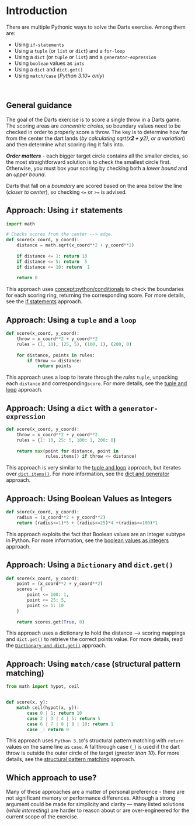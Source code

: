 # Introduction


There are multiple  Pythonic ways to solve the Darts exercise.
Among them are:

- Using `if-statements`
- Using a `tuple` (or `list` or `dict`) and a `for-loop`
- Using a `dict` (or `tuple` or `list`) and a `generator-expression`
- Using `boolean` values as `ints`
- Using a `dict` and `dict.get()`
- Using `match/case` (_Python 3.10+ only_)

<br>

## General guidance

The goal of the Darts exercise is to score a single throw in a Darts game.
The scoring areas are _concentric circles_, so boundary values need to be checked in order to properly score a throw.
The key is to determine how far from the center the dart lands (_by calculating sqrt(x**2 + y**2), or a variation_) and then determine what scoring ring it falls into.


**_Order matters_** - each bigger target circle contains all the smaller circles, so the most straightforward solution is to check the smallest circle first.
Otherwise, you must box your scoring by checking both a _lower bound_ and an _upper bound_.


Darts that fall on a _boundary_ are scored based on the area below the line (_closer to center_), so checking `<=` or `>=` is advised.


## Approach: Using `if` statements


```python
import math

# Checks scores from the center --> edge.
def score(x_coord, y_coord):
    distance = math.sqrt(x_coord**2 + y_coord**2)
    
    if distance <= 1: return 10
    if distance <= 5: return  5
    if distance <= 10: return  1
    
    return 0
```


This approach uses [concept:python/conditionals]() to check the boundaries for each scoring ring, returning the corresponding score.
For more details, see the [if statements][approach-if-statements] approach.


## Approach: Using a `tuple` and a  `loop`

```python
def score(x_coord, y_coord):
    throw = x_coord**2 + y_coord**2
    rules = (1, 10), (25, 5), (100, 1), (200, 0)
    
    for distance, points in rules:
        if throw <= distance:
            return points
```


This approach uses a loop to iterate through the _rules_ `tuple`, unpacking each `distance` and corresponding`score`.
For more details, see the [tuple and loop][approach-tuple-and-loop] approach.


## Approach: Using a `dict` with a `generator-expression`

```python
def score(x_coord, y_coord):
    throw = x_coord**2 + y_coord**2
    rules = {1: 10, 25: 5, 100: 1, 200: 0}
    
    return max(point for distance, point in 
               rules.items() if throw <= distance)
```

This approach is very similar to the  [tuple and loop][approach-tuple-and-loop] approach, but iterates over [`dict.items()`][dict-items].
For more information, see the [dict and generator][approach-dict-and-generator]  approach.


## Approach: Using Boolean Values as Integers

```python
def score(x_coord, y_coord):
    radius = (x_coord**2 + y_coord**2)
    return (radius<=1)*5 + (radius<=25)*4 +(radius<=100)*1
```


This approach exploits the fact that Boolean values are an integer subtype in Python.
For more information, see the [boolean values as integers][approach-boolean-values-as-integers]  approach.


## Approach: Using a `Dictionary` and `dict.get()`

```python
def score(x_coord, y_coord):
    point = (x_coord**2 + y_coord**2)
    scores = {
        point <= 100: 1,
        point <= 25: 5,
        point <= 1: 10
    }
    
    return scores.get(True, 0)
```

This approach uses a dictionary to hold the distance --> scoring mappings and `dict.get()` to retrieve the correct points value.
For more details, read the [`Dictionary and dict.get()`][approach-dict-and-dict-get]  approach.


## Approach:  Using `match/case` (structural pattern matching)

```python
from math import hypot, ceil


def score(x, y):
    match ceil(hypot(x, y)):
        case 0 | 1: return 10
        case 2 | 3 | 4 | 5: return 5
        case 6 | 7 | 8 | 9 | 10: return 1
        case _: return 0
```


This approach uses `Python 3.10`'s structural pattern matching with `return` values on the same line as `case`.
A fallthrough case (`_`) is used if the dart throw is outside the outer circle of the target (_greater than 10_).
For more details, see the [structural pattern matching][approach-struct-pattern-matching] approach.


## Which approach to use?

Many of these approaches are a matter of personal preference - there are not significant memory or performance differences.
Although a strong argument could be made for simplicity and clarity — many listed solutions (_while interesting_) are harder to reason about or are over-engineered for the current scope of the exercise.

[approach-boolean-values-as-integers]:  https://exercism.org/tracks/python/exercises/darts/approaches/boolean-values-as-integers
[approach-dict-and-dict-get]:  https://exercism.org/tracks/python/exercises/darts/approaches/dict-and-dict-get
[approach-dict-and-generator]: https://exercism.org/tracks/python/exercises/darts/approaches/dict-and-generator
[approach-if-statements ]:  https://exercism.org/tracks/python/exercises/darts/approaches/if-statements
[approach-struct-pattern-matching]:  https://exercism.org/tracks/python/exercises/darts/approaches/struct-pattern-matching
[approach-tuple-and-loop]:  https://exercism.org/tracks/python/exercises/darts/approaches/tuple-and-loop
[dict-items]: https://docs.python.org/3/library/stdtypes.html#dict.items
